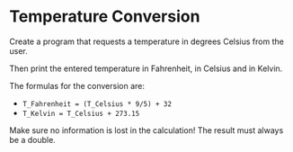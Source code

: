 # Temperature Conversion

Create a program that requests a temperature in degrees Celsius from the user.

Then print the entered temperature in Fahrenheit, in Celsius and in Kelvin.

The formulas for the conversion are:
* `T_Fahrenheit = (T_Celsius * 9/5) + 32`
* `T_Kelvin = T_Celsius + 273.15`

Make sure no information is lost in the calculation! The result must always be a double.